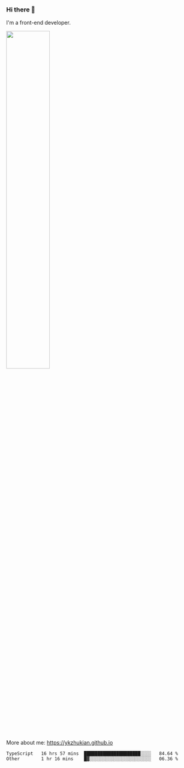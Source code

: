 ### Hi there 👋

I'm a front-end developer.

[<img width="48%" src="https://github-readme-stats.vercel.app/api?username=ykzhukian&show_icons=true&theme=dracula">](https://github.com/anuraghazra/github-readme-stats)

More about me: 
https://ykzhukian.github.io

<!--START_SECTION:waka-->

```text
TypeScript   16 hrs 57 mins  █████████████████████░░░░   84.64 %
Other        1 hr 16 mins    █▓░░░░░░░░░░░░░░░░░░░░░░░   06.36 %
```

<!--END_SECTION:waka-->
